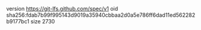 version https://git-lfs.github.com/spec/v1
oid sha256:fdab7b99f995143d9019a35940cbbaa2d0a5e786ff6dad11ed562282b9177bc1
size 2730
